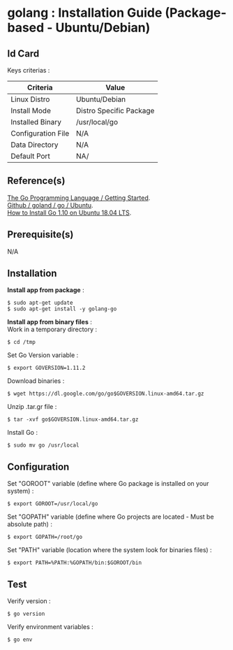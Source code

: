 golang : Installation Guide (Package-based - Ubuntu/Debian)
==
Id Card
-
Keys criterias :
<table>
    <thead>
        <tr>
            <th>Criteria</th>
            <th>Value</th>
        </tr>
    </thead>
    <tbody>
        <tr>
            <td>Linux Distro</td>
            <td>Ubuntu/Debian</td>
        </tr>
        <tr>
            <td>Install Mode</td>
            <td>Distro Specific Package</td>
        </tr>
        <tr>
            <td>Installed Binary</td>
            <td>/usr/local/go</td>
        </tr>
        <tr>
            <td>Configuration File</td>
            <td>N/A</td>
        </tr>
        <tr>
            <td>Data Directory</td>
            <td>N/A</td>
        </tr>
        <tr>
            <td>Default Port</td>
            <td>NA/</td>
        </tr>
    </tbody>
</table>

Reference(s)
-
<a href="https://golang.org/doc/install">The Go Programming Language / Getting Started</a>.  
<a href="https://github.com/golang/go/wiki/Ubuntu">Github / goland / go / Ubuntu</a>.  
<a href="https://tecadmin.net/install-go-on-ubuntu/">How to Install Go 1.10 on Ubuntu 18.04 LTS</a>.    

Prerequisite(s)
-
N/A

Installation
-
__Install app from package__ :   
<pre><code>$ sudo apt-get update
$ sudo apt-get install -y golang-go</code></pre>

__Install app from binary files__ :   
Work in a temporary directory :
<pre><code>$ cd /tmp</code></pre>

Set Go Version variable :
<pre><code>$ export GOVERSION=1.11.2</code></pre>

Download binaries :
<pre><code>$ wget https://dl.google.com/go/go$GOVERSION.linux-amd64.tar.gz</code></pre>

Unzip .tar.gr file  :
<pre><code>$ tar -xvf go$GOVERSION.linux-amd64.tar.gz</code></pre>

Install Go  :
<pre><code>$ sudo mv go /usr/local</code></pre>

Configuration
-
Set "GOROOT" variable (define where Go package is installed on your system) : 
<pre><code>$ export GOROOT=/usr/local/go</code></pre>

Set "GOPATH" variable (define where Go projects are located - Must be absolute path) : 
<pre><code>$ export GOPATH=/root/go</code></pre>

Set "PATH" variable (location where the system look for binaries files) : 
<pre><code>$ export PATH=%PATH:%GOPATH/bin:$GOROOT/bin</code></pre>

Test
-
Verify version :
<pre><code>$ go version</code></pre>

Verify environment variables :
<pre><code>$ go env</code></pre>
